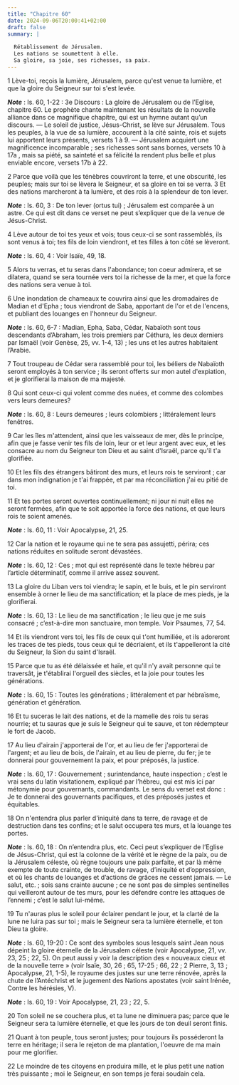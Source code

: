 ```yaml
---
title: "Chapitre 60"
date: 2024-09-06T20:00:41+02:00
draft: false
summary: |
  
  Rétablissement de Jérusalem.
  Les nations se soumettent à elle.
  Sa gloire, sa joie, ses richesses, sa paix.
---
```



1 Lève-toi, reçois la lumière, Jérusalem, parce qu'est venue ta lumière, et que la gloire du Seigneur sur toi s'est levée.

***Note*** :  Is. 60, 1-22 : 3e Discours : La gloire de Jérusalem ou de l’Eglise, chapitre 60. Le prophète chante maintenant les résultats de la nouvelle alliance dans ce magnifique chapitre, qui est un hymne autant qu’un discours. ― Le soleil de justice, Jésus-Christ, se lève sur Jérusalem. Tous les peuples, à la vue de sa lumière, accourent à la cité sainte, rois et sujets lui apportent leurs présents, versets 1 à 9. ― Jérusalem acquiert une magnificence incomparable ; ses richesses sont sans bornes, versets 10 à 17a , mais sa piété, sa sainteté et sa félicité la rendent plus belle et plus enviable encore, versets 17b à 22.


2 Parce que voilà que les ténèbres couvriront la terre, et une obscurité, les peuples; mais sur toi se lèvera le Seigneur, et sa gloire en toi se verra. 3 Et des nations marcheront à ta lumière, et des rois à la splendeur de ton lever.

***Note*** :  Is. 60, 3 : De ton lever (ortus tui) ; Jérusalem est comparée à un astre. Ce qui est dit dans ce verset ne peut s’expliquer que de la venue de Jésus-Christ.


4 Lève autour de toi tes yeux et vois; tous ceux-ci se sont rassemblés, ils sont venus à toi; tes fils de loin viendront, et tes filles à ton côté se lèveront.

***Note*** :  Is. 60, 4 : Voir Isaïe, 49, 18.


5 Alors tu verras, et tu seras dans l'abondance; ton coeur admirera, et se dilatera, quand se sera tournée vers toi la richesse de la mer, et que la force des nations sera venue à toi.


6 Une inondation de chameaux te couvrira ainsi que les dromadaires de Madian et d'Epha ; tous viendront de Saba, apportant de l'or et de l'encens, et publiant des louanges en l'honneur du Seigneur.

***Note*** :  Is. 60, 6-7 : Madian, Epha, Saba, Cédar, Nabaïoth sont tous descendants d’Abraham, les trois premiers par Céthura, les deux derniers par Ismaël (voir Genèse, 25, vv. 1-4, 13) ; les uns et les autres habitaient l’Arabie.


7 Tout troupeau de Cédar sera rassemblé pour toi, les béliers de Nabaïoth seront employés à ton service ; ils seront offerts sur mon autel d'expiation, et je glorifierai la maison de ma majesté.


8 Qui sont ceux-ci qui volent comme des nuées, et comme des colombes vers leurs demeures?

***Note*** :  Is. 60, 8 : Leurs demeures ; leurs colombiers ; littéralement leurs fenêtres.

9 Car les îles m'attendent, ainsi que les vaisseaux de mer, dès le principe, afin que je fasse venir tes fils de loin, leur or et leur argent avec eux, et les consacre au nom du Seigneur ton Dieu et au saint d'Israël, parce qu'il t'a glorifiée.


10 Et les fils des étrangers bâtiront des murs, et leurs rois te serviront ; car dans mon indignation je t'ai frappée, et par ma réconciliation j'ai eu pitié de toi.


11 Et tes portes seront ouvertes continuellement; ni jour ni nuit elles ne seront fermées, afin que te soit apportée la force des nations, et que leurs rois te soient amenés.

***Note*** :  Is. 60, 11 : Voir Apocalypse, 21, 25.

12 Car la nation et le royaume qui ne te sera pas assujetti, périra; ces nations réduites en solitude seront dévastées.

***Note*** :  Is. 60, 12 : Ces ; mot qui est représenté dans le texte hébreu par l’article déterminatif, comme il arrive assez souvent.


13 La gloire du Liban vers toi viendra; le sapin, et le buis, et le pin serviront ensemble à orner le lieu de ma sanctification; et la place de mes pieds, je la glorifierai.

***Note*** :  Is. 60, 13 : Le lieu de ma sanctification ; le lieu que je me suis consacré ; c’est-à-dire mon sanctuaire, mon temple. Voir Psaumes, 77, 54.


14 Et ils viendront vers toi, les fils de ceux qui t'ont humiliée, et ils adoreront les traces de tes pieds, tous ceux qui te décriaient, et ils t'appelleront la cité du Seigneur, la Sion du saint d'Israël.


15 Parce que tu as été délaissée et haïe, et qu'il n'y avait personne qui te traversât, je t'établirai l'orgueil des siècles, et la joie pour toutes les générations.

***Note*** :  Is. 60, 15 : Toutes les générations ; littéralement et par hébraïsme, génération et génération.


16 Et tu suceras le lait des nations, et de la mamelle des rois tu seras nourrie; et tu sauras que je suis le Seigneur qui te sauve, et ton rédempteur le fort de Jacob.


17 Au lieu d'airain j'apporterai de l'or, et au lieu de fer j'apporterai de l'argent; et au lieu de bois, de l'airain, et au lieu de pierre, du fer; je te donnerai pour gouvernement la paix, et pour préposés, la justice.

***Note*** :  Is. 60, 17 : Gouvernement ; surintendance, haute inspection ; c’est le vrai sens du latin visitationem, expliqué par l’hébreu, qui est mis ici par métonymie pour gouvernants, commandants. Le sens du verset est donc : Je te donnerai des gouvernants pacifiques, et des préposés justes et équitables.


18 On n'entendra plus parler d'iniquité dans ta terre, de ravage et de destruction dans tes confins; et le salut occupera tes murs, et la louange tes portes.

***Note*** :  Is. 60, 18 : On n’entendra plus, etc. Ceci peut s’expliquer de l’Eglise de Jésus-Christ, qui est la colonne de la vérité et le règne de la paix, ou de la Jérusalem céleste, où règne toujours une paix parfaite, et par là même exempte de toute crainte, de trouble, de ravage, d’iniquité et d’oppression, et où les chants de louanges et d’actions de grâces ne cessent jamais. ― Le salut, etc. ; sois sans crainte aucune ; ce ne sont pas de simples sentinelles qui veilleront autour de tes murs, pour les défendre contre les attaques de l’ennemi ; c’est le salut lui-même.


19 Tu n'auras plus le soleil pour éclairer pendant le jour, et la clarté de la lune ne luira pas sur toi ; mais le Seigneur sera ta lumière éternelle, et ton Dieu ta gloire.

***Note*** :  Is. 60, 19-20 : Ce sont des symboles sous lesquels saint Jean nous dépeint la gloire éternelle de la Jérusalem céleste (voir Apocalypse, 21, vv. 23, 25 ; 22, 5). On peut aussi y voir la description des « nouveaux cieux et de la nouvelle terre » (voir Isaïe, 30, 26 ; 65, 17-25 ; 66, 22 ; 2 Pierre, 3, 13 ; Apocalypse, 21, 1-5), le royaume des justes sur une terre rénovée, après la chute de l’Antéchrist et le jugement des Nations apostates (voir saint Irénée, Contre les hérésies, V).

***Note*** :  Is. 60, 19 : Voir Apocalypse, 21, 23 ; 22, 5.


20 Ton soleil ne se couchera plus, et ta lune ne diminuera pas; parce que le Seigneur sera ta lumière éternelle, et que les jours de ton deuil seront finis.


21 Quant à ton peuple, tous seront justes; pour toujours ils posséderont la terre en héritage; il sera le rejeton de ma plantation, l'oeuvre de ma main pour me glorifier.


22 Le moindre de tes citoyens en produira mille, et le plus petit une nation très puissante ; moi le Seigneur, en son temps je ferai soudain cela.

